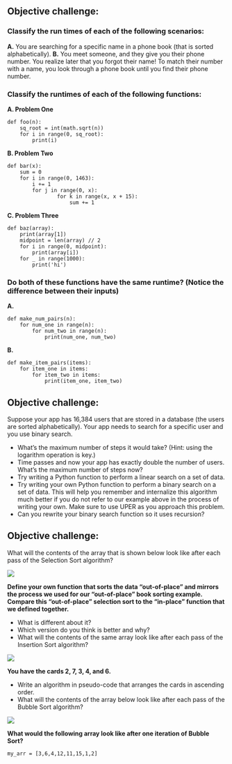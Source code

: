 ## Objective challenge:

### Classify the run times of each of the following scenarios:

**A.** You are searching for a specific name in a phone book (that is sorted alphabetically).
**B.** You meet someone, and they give you their phone number. You realize later that you forgot their name! To match their number with a name, you look through a phone book until you find their phone number.


### Classify the runtimes of each of the following functions:

**A. Problem One**
```
def foo(n):
    sq_root = int(math.sqrt(n))
    for i in range(0, sq_root):
        print(i)
```

**B. Problem Two**
```
def bar(x):
    sum = 0
    for i in range(0, 1463):
        i += 1
        for j in range(0, x):
                for k in range(x, x + 15):
                    sum += 1
```

**C. Problem Three**
```
def baz(array):
    print(array[1])
    midpoint = len(array) // 2
    for i in range(0, midpoint):
        print(array[i])
    for _ in range(1000):
        print('hi')
```

### Do both of these functions have the same runtime? (Notice the difference between their inputs)

**A.**
```
def make_num_pairs(n):
    for num_one in range(n):
        for num_two in range(n):
            print(num_one, num_two)
```

**B.**
```
def make_item_pairs(items):
    for item_one in items:
        for item_two in items:
            print(item_one, item_two)
```

## Objective challenge:

Suppose your app has 16,384 users that are stored in a database (the users are sorted alphabetically). Your app needs to search for a specific user and you use binary search.
- What’s the maximum number of steps it would take? (Hint: using the logarithm operation is key.)
- Time passes and now your app has exactly double the number of users. What’s the maximum number of steps now?
- Try writing a Python function to perform a linear search on a set of data.
- Try writing your own Python function to perform a binary search on a set of data. This will help you remember and internalize this algorithm much better if you do not refer to our example above in the process of writing your own. Make sure to use UPER as you approach this problem.
- Can you rewrite your binary search function so it uses recursion?


## Objective challenge:
What will the contents of the array that is shown below look like after each pass of the Selection Sort algorithm?

![](https://tk-assets.lambdaschool.com/37acef2d-38c3-4479-a7db-582fa68943e1_Resources23.png)

**Define your own function that sorts the data “out-of-place” and mirrors the process we used for our “out-of-place” book sorting example. Compare this “out-of-place” selection sort to the “in-place” function that we defined together.**
- What is different about it?
- Which version do you think is better and why?
- What will the contents of the same array look like after each pass of the Insertion Sort algorithm?

![](https://tk-assets.lambdaschool.com/37acef2d-38c3-4479-a7db-582fa68943e1_Resources23.png)


**You have the cards 2, 7, 3, 4, and 6.**
- Write an algorithm in pseudo-code that arranges the cards in ascending order.
- What will the contents of the array below look like after each pass of the Bubble Sort algorithm?

![](https://tk-assets.lambdaschool.com/37acef2d-38c3-4479-a7db-582fa68943e1_Resources23.png)


**What would the following array look like after one iteration of Bubble Sort?**

```my_arr = [3,6,4,12,11,15,1,2]```
